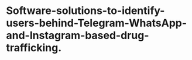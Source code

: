 # Software-solutions-to-identify-users-behind-Telegram-WhatsApp-and-Instagram-based-drug-trafficking.